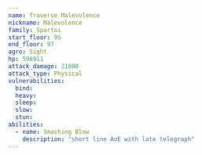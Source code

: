 ```yaml
---
name: Traverse Malevolence
nickname: Malevolence
family: Spartoi
start_floor: 95
end_floor: 97
agro: Sight
hp: 596911
attack_damage: 21000
attack_type: Physical
vulnerabilities:
  bind: 
  heavy: 
  sleep: 
  slow: 
  stun: 
abilities:
  - name: Smashing Blow
    description: "short line AoE with late telegraph"
---
```

